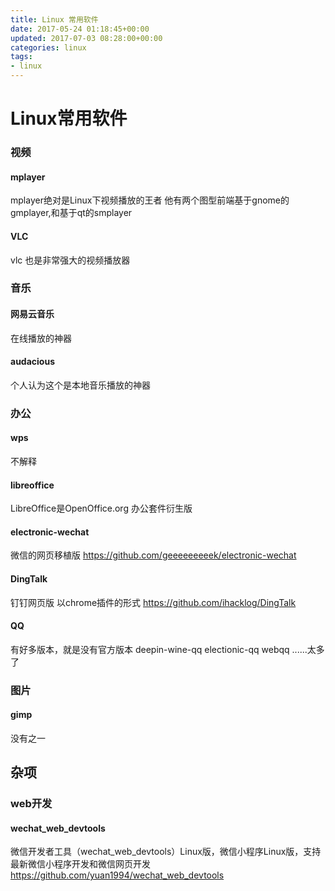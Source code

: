 ```yaml
---
title: Linux 常用软件
date: 2017-05-24 01:18:45+00:00
updated: 2017-07-03 08:28:00+00:00
categories: linux
tags:
- linux
---
```


# Linux常用软件

### 视频

#### mplayer

mplayer绝对是Linux下视频播放的王者
他有两个图型前端基于gnome的gmplayer,和基于qt的smplayer



#### VLC



vlc 也是非常强大的视频播放器



### 音乐





#### 网易云音乐



在线播放的神器



#### audacious



个人认为这个是本地音乐播放的神器



### 办公





#### wps



不解释



#### libreoffice



LibreOffice是OpenOffice.org 办公套件衍生版



#### electronic-wechat



微信的网页移植版
https://github.com/geeeeeeeeek/electronic-wechat



#### DingTalk



钉钉网页版
以chrome插件的形式
https://github.com/ihacklog/DingTalk



#### QQ



有好多版本，就是没有官方版本
deepin-wine-qq
electionic-qq
webqq
......太多了



### 图片





#### gimp



没有之一



## 杂项





### web开发





#### wechat_web_devtools



微信开发者工具（wechat_web_devtools）Linux版，微信小程序Linux版，支持最新微信小程序开发和微信网页开发
https://github.com/yuan1994/wechat_web_devtools
